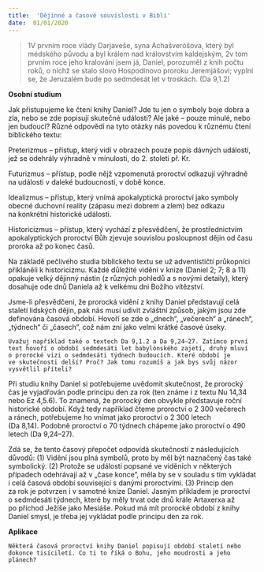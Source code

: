 ```yaml
---
title:  'Dějinné a časové souvislosti v Bibli'
date:  01/01/2020
---
```


> <p></p>
> 1V prvním roce vlády Darjaveše, syna Achašveróšova, který byl médského původu a byl králem nad královstvím kaldejským, 2v tom prvním roce jeho kralování jsem já, Daniel, porozuměl z knih počtu roků, o nichž se stalo slovo Hospodinovo proroku Jeremjášovi; vyplní se, že Jeruzalém bude po sedmdesát let v troskách. (Da 9,1.2)

**Osobní studium**

Jak přistupujeme ke čtení knihy Daniel? Jde tu jen o symboly boje dobra a zla, nebo se zde popisují skutečné události? Ale jaké – pouze minulé, nebo jen budoucí? Různé odpovědi na tyto otázky nás povedou k různému čtení biblického textu:

Preterizmus – přístup, který vidí v obrazech pouze popis dávných událostí, jež se odehrály výhradně v minulosti, do 2. století př. Kr.

Futurizmus – přístup, podle nějž vzpomenutá proroctví odkazují výhradně na události v daleké budoucnosti, v době konce.

Idealizmus – přístup, který vnímá apokalyptická proroctví jako symboly obecné duchovní reality (zápasu mezi dobrem a zlem) bez odkazu na konkrétní historické události.

Historicizmus – přístup, který vychází z přesvědčení, že prostřednictvím apokalyptických proroctví Bůh zjevuje souvislou posloupnost dějin od času proroka až po konec časů.

Na základě pečlivého studia biblického textu se už adventističtí průkopníci přikláněli k historicizmu. Každé důležité vidění v knize (Daniel 2; 7; 8 a 11) opakuje velký dějinný nástin (z různých pohledů a s novými detaily), který dosahuje ode dnů Daniela až k velkému dni Božího vítězství.

Jsme-li přesvědčeni, že prorocká vidění z knihy Daniel představují celá staletí lidských dějin, pak nás musí udivit zvláštní způsob, jakým jsou zde definována časová období. Hovoří se zde o „dnech“, „večerech“ a „ránech“, „týdnech“ či „časech“, což nám zní jako velmi krátké časové úseky.

`Uvažuj například také o textech Da 9,1.2 a Da 9,24–27. Zatímco první text hovoří o období sedmdesáti let babylónského zajetí, druhý mluví o prorocké vizi o sedmdesáti týdnech budoucích. Které období je ve skutečnosti delší? Proč? Jak tomu rozumíš a jak bys svůj názor vysvětlil příteli?`

Při studiu knihy Daniel si potřebujeme uvědomit skutečnost, že prorocký čas je vyjadřován podle principu den za rok (ten známe i z textu Nu 14,34 nebo Ez 4,5.6). To znamená, že prorocký den obvykle představuje roční historické období. Když tedy například čteme proroctví o 2 300 večerech a ránech, potřebujeme ho vnímat jako proroctví o 2 300 letech (Da 8,14). Podobně proroctví o 70 týdnech chápeme jako proroctví o 490 letech (Da 9,24–27).

Zdá se, že tento časový přepočet odpovídá skutečnosti z následujících důvodů: (1) Vidění jsou plná symbolů, proto by měl být naznačený čas také symbolický. (2) Protože se události popsané ve viděních v některých případech odehrávají až v „čase konce“, měla by se v souladu s tím vykládat i celá časová období související s danými proroctvími. (3) Princip den za rok je potvrzen i v samotné knize Daniel. Jasným příkladem je proroctví o sedmdesáti týdnech, které by měly trvat ode dnů krále Artaxerxa až po příchod Ježíše jako Mesiáše. Pokud má mít prorocké období z knihy Daniel smysl, je třeba jej vykládat podle principu den za rok.

**Aplikace**

`Některá časová proroctví knihy Daniel popisují období staletí nebo dokonce tisíciletí. Co ti to říká o Bohu, jeho moudrosti a jeho plánech?`